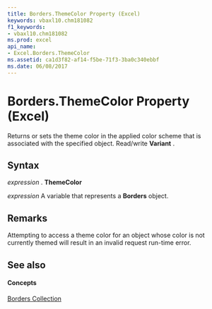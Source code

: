 ```yaml
---
title: Borders.ThemeColor Property (Excel)
keywords: vbaxl10.chm181082
f1_keywords:
- vbaxl10.chm181082
ms.prod: excel
api_name:
- Excel.Borders.ThemeColor
ms.assetid: ca1d3f82-af14-f5be-71f3-3ba0c340ebbf
ms.date: 06/08/2017
---
```



# Borders.ThemeColor Property (Excel)

Returns or sets the theme color in the applied color scheme that is associated with the specified object. Read/write  **Variant** .


## Syntax

 _expression_ . **ThemeColor**

 _expression_ A variable that represents a **Borders** object.


## Remarks

Attempting to access a theme color for an object whose color is not currently themed will result in an invalid request run-time error.


## See also


#### Concepts


[Borders Collection](Excel.Borders.md)

